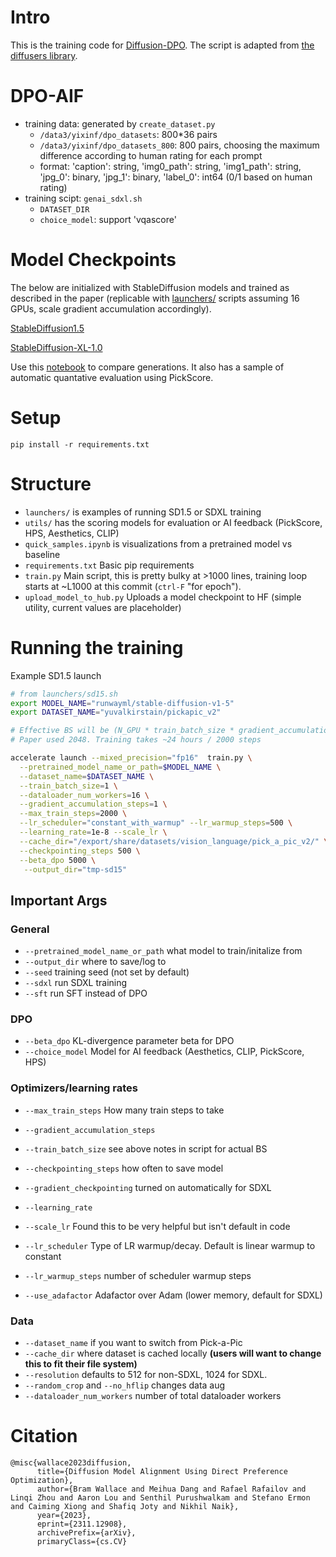# Intro

This is the training code for [Diffusion-DPO](https://arxiv.org/abs/2311.12908). The script is adapted from [the diffusers library](https://github.com/huggingface/diffusers/tree/v0.20.0-release/examples/text_to_image).

# DPO-AIF
- training data: generated by `create_dataset.py`
  - `/data3/yixinf/dpo_datasets`: 800*36 pairs
  - `/data3/yixinf/dpo_datasets_800`: 800 pairs, choosing the maximum difference according to human rating for each prompt
  - format: 'caption': string, 'img0_path': string, 'img1_path': string, 'jpg_0': binary, 'jpg_1': binary, 'label_0': int64 (0/1 based on human rating)
- training scipt: `genai_sdxl.sh`
  - `DATASET_DIR`
  - `choice_model`: support 'vqascore'

# Model Checkpoints

The below are initialized with StableDiffusion models and trained as described in the paper (replicable with [launchers/](launchers/) scripts assuming 16 GPUs, scale gradient accumulation accordingly).

[StableDiffusion1.5](https://huggingface.co/mhdang/dpo-sd1.5-text2image-v1)

[StableDiffusion-XL-1.0](https://huggingface.co/mhdang/dpo-sdxl-text2image-v1?text=Test)

Use this [notebook](quick_samples.ipynb) to compare generations. It also has a sample of automatic quantative evaluation using PickScore.


# Setup

`pip install -r requirements.txt`

# Structure

- `launchers/` is examples of running SD1.5 or SDXL training
- `utils/` has the scoring models for evaluation or AI feedback (PickScore, HPS, Aesthetics, CLIP)
- `quick_samples.ipynb` is visualizations from a pretrained model vs baseline
- `requirements.txt` Basic pip requirements
- `train.py` Main script, this is pretty bulky at >1000 lines, training loop starts at ~L1000 at this commit (`ctrl-F` "for epoch").
- `upload_model_to_hub.py` Uploads a model checkpoint to HF (simple utility, current values are placeholder)

# Running the training

Example SD1.5 launch

```bash
# from launchers/sd15.sh
export MODEL_NAME="runwayml/stable-diffusion-v1-5"
export DATASET_NAME="yuvalkirstain/pickapic_v2"

# Effective BS will be (N_GPU * train_batch_size * gradient_accumulation_steps)
# Paper used 2048. Training takes ~24 hours / 2000 steps

accelerate launch --mixed_precision="fp16"  train.py \
  --pretrained_model_name_or_path=$MODEL_NAME \
  --dataset_name=$DATASET_NAME \
  --train_batch_size=1 \
  --dataloader_num_workers=16 \
  --gradient_accumulation_steps=1 \
  --max_train_steps=2000 \
  --lr_scheduler="constant_with_warmup" --lr_warmup_steps=500 \
  --learning_rate=1e-8 --scale_lr \
  --cache_dir="/export/share/datasets/vision_language/pick_a_pic_v2/" \
  --checkpointing_steps 500 \
  --beta_dpo 5000 \
   --output_dir="tmp-sd15"
```

## Important Args

### General

- `--pretrained_model_name_or_path` what model to train/initalize from
- `--output_dir` where to save/log to
- `--seed` training seed (not set by default)
- `--sdxl` run SDXL training
- `--sft` run SFT instead of DPO

### DPO

- `--beta_dpo` KL-divergence parameter beta for DPO
- `--choice_model` Model for AI feedback (Aesthetics, CLIP, PickScore, HPS)

### Optimizers/learning rates

- `--max_train_steps` How many train steps to take
- `--gradient_accumulation_steps`
- `--train_batch_size` see above notes in script for actual BS
- `--checkpointing_steps` how often to save model
  
- `--gradient_checkpointing` turned on automatically for SDXL


- `--learning_rate`
- `--scale_lr` Found this to be very helpful but isn't default in code
- `--lr_scheduler` Type of LR warmup/decay. Default is linear warmup to constant
- `--lr_warmup_steps` number of scheduler warmup steps
- `--use_adafactor` Adafactor over Adam (lower memory, default for SDXL)

### Data
- `--dataset_name` if you want to switch from Pick-a-Pic
- `--cache_dir` where dataset is cached locally **(users will want to change this to fit their file system)**
- `--resolution` defaults to 512 for non-SDXL, 1024 for SDXL.
- `--random_crop` and `--no_hflip` changes data aug
- `--dataloader_num_workers` number of total dataloader workers

# Citation

```
@misc{wallace2023diffusion,
      title={Diffusion Model Alignment Using Direct Preference Optimization}, 
      author={Bram Wallace and Meihua Dang and Rafael Rafailov and Linqi Zhou and Aaron Lou and Senthil Purushwalkam and Stefano Ermon and Caiming Xiong and Shafiq Joty and Nikhil Naik},
      year={2023},
      eprint={2311.12908},
      archivePrefix={arXiv},
      primaryClass={cs.CV}

```

